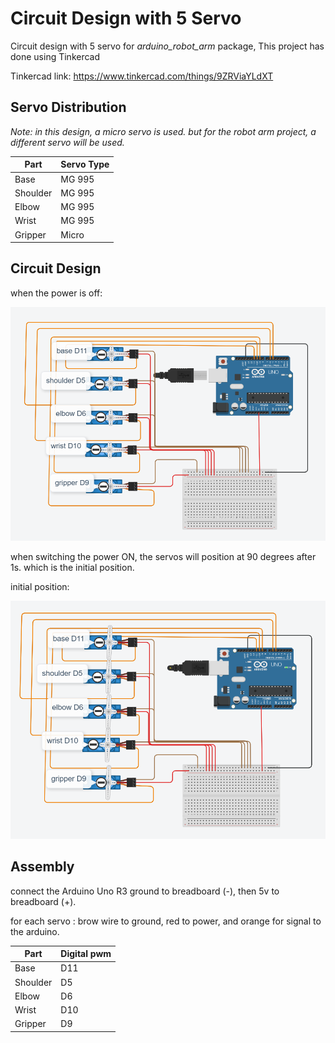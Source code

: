 # Circuit Design with 5 Servo
Circuit design with 5 servo for *arduino_robot_arm* package, This project has done using Tinkercad


Tinkercad link: https://www.tinkercad.com/things/9ZRViaYLdXT 
 
 
 ## Servo Distribution
 
 *Note: in this design, a micro servo is used. but for the robot arm project, a different servo will be used.*
 
| Part  | Servo Type |
|-------|------------|
| Base  |   MG 995   |
| Shoulder  |   MG 995   |
| Elbow  |   MG 995   |
| Wrist  |   MG 995   |
| Gripper  |   Micro   |


## Circuit Design


when the power is off:


![off](https://github.com/AlolyanRoaa/Circuit-Design-with-5Servo/blob/main/off.PNG)


when switching the power ON, the servos will position at 90 degrees after 1s. which is the initial position.

initial position:

![initial position](https://github.com/AlolyanRoaa/Circuit-Design-with-5Servo/blob/main/initialPosition.PNG)


## Assembly

connect the Arduino Uno R3 ground to breadboard (-), then 5v to breadboard (+).

for each servo : brow wire to ground, red to power, and orange for signal to the arduino.

| Part  | Digital pwm |
|-------|------------|
| Base  |   D11   |
| Shoulder  |   D5   |
| Elbow  |   D6   |
| Wrist  |   D10   |
| Gripper  |   D9   |






